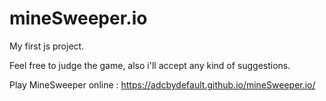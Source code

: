 # mineSweeper.io
My first js project.


Feel free to judge the game, also i'll accept any kind of suggestions.

Play MineSweeper online : https://adcbydefault.github.io/mineSweeper.io/
